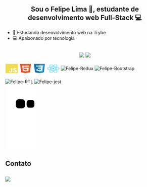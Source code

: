 <h2 align="center">Sou o Felipe Lima 👋, estudante de desenvolvimento web Full-Stack  💻 </h2>

- 🌱 Estudando desenvolvimento web na Trybe
- 💻 Apaixonado por tecnologia
<br>

<div align="center">
  <img height="180em" src="https://github-readme-stats.vercel.app/api?username=felipe-lima-1&show_icons=true&theme=chartreuse-dark&include_all_commits=true&count_private=true"/>
  <img height="180em" src="https://github-readme-stats.vercel.app/api/top-langs/?username=felipe-lima-1&layout=compact&langs_count=7&theme=chartreuse-dark"/>
<br/>
</div>

<div align="center" style="display: inline-block"><br>
  <img align="center" alt="Felipe-Js" height="30" width="40" src="https://raw.githubusercontent.com/devicons/devicon/master/icons/javascript/javascript-plain.svg">
  <img align="center" alt="Felipe-HTML" height="30" width="40" src="https://raw.githubusercontent.com/devicons/devicon/master/icons/html5/html5-original.svg">
  <img align="center" alt="Felipe-CSS" height="30" width="40" src="https://raw.githubusercontent.com/devicons/devicon/master/icons/css3/css3-original.svg">
  <img align="center" alt="Felipe-Reactjs" height="30" width="40" src="https://raw.githubusercontent.com/devicons/devicon/master/icons/react/react-original.svg">
  <img align="center" alt="Felipe-Redux" height="30" width="40" src="https://cdn.jsdelivr.net/gh/devicons/devicon/icons/redux/redux-original.svg">
  <img align="center" alt="Felipe-Bootstrap" height="30" width="40" src="https://cdn.jsdelivr.net/gh/devicons/devicon/icons/bootstrap/bootstrap-original-wordmark.svg">
</div>
<div align="center" style="display: inline-block"><br>
  <img align="center" alt="Felipe-RTL" height="30" width="40" src="https://testing-library.com/img/octopus-128x128.png">
  <img align="center" alt="Felipe-jest" height="30" width="40" src="https://cdn.jsdelivr.net/gh/devicons/devicon/icons/jest/jest-plain.svg">
</div>
</div>
 
  ![Snake animation](https://github.com/felipe-lima-1/felipe-lima-1/blob/output/github-contribution-grid-snake.svg)

<h2> Contato
  <br>
  <br>
  <a href="https://www.linkedin.com/in/luiz-felipe-lima1/" target="_blank"><img src="https://img.shields.io/badge/-LinkedIn-%230077B5?style=for-the-badge&logo=linkedin&logoColor=white" target="_blank"></a> 
 </h2>
